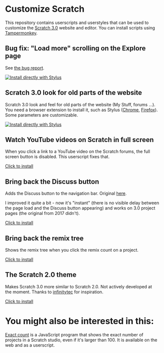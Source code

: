 # Customize Scratch

This repository contains userscripts and userstyles that can be used to customize the [Scratch 3.0](https://scratch.mit.edu/) website and editor. You can install scripts using [Tampermonkey](https://www.tampermonkey.net/).

## Bug fix: "Load more" scrolling on the Explore page

See [the bug report](https://scratch.mit.edu/discuss/topic/429155/).

[![Install directly with Stylus](https://img.shields.io/badge/Install%20directly%20with-Stylus-00adad.svg)](https://mxmou.github.io/customize-scratch/loadmore.user.css)

## Scratch 3.0 look for old parts of the website

Scratch 3.0 look and feel for old parts of the website (My Stuff, forums ...). You need a browser extension to install it, such as Stylus ([Chrome](chrome.google.com/webstore/detail/stylus/clngdbkpkpeebahjckkjfobafhncgmne), [Firefox](https://addons.mozilla.org/firefox/addon/styl-us/)). Some parameters are customizable.

[![Install directly with Stylus](https://img.shields.io/badge/Install%20directly%20with-Stylus-00adad.svg)](https://mxmou.github.io/customize-scratch/scratchr2.user.css)

## Watch YouTube videos on Scratch in full screen

When you click a link to a YouTube video on the Scratch forums, the full screen button is disabled. This userscript fixes that.

[Click to install](https://mxmou.github.io/customize-scratch/scratchYtFs.user.js)

## Bring back the Discuss button

Adds the Discuss button to the navigation bar. Original [here](https://github.com/Kenny2github/kenny2github.github.io/blob/master/index/discuss.user.js).

I improved it quite a bit - now it's "instant" (there is no visible delay between the page load and the Discuss button appearing) and works on 3.0 project pages (the original from 2017 didn't).

[Click to install](https://mxmou.github.io/customize-scratch/bringItBack.user.js)

## Bring back the remix tree

Shows the remix tree when you click the remix count on a project.

[Click to install](https://mxmou.github.io/customize-scratch/remixtree.user.js)

## The Scratch 2.0 theme

Makes Scratch 3.0 more similar to Scratch 2.0. Not actively developed at the moment. Thanks to [infinitytec](https://github.com/infinitytec/I-Cant-Believe-Its-Not-2) for inspiration.

[Click to install](https://mxmou.github.io/customize-scratch/scratch2Theme.user.js)

# You might also be interested in this:

[Exact count](https://github.com/mxmou/exactcount) is a JavaScript program that shows the exact number of projects in a Scratch studio, even if it's larger than 100. It is available on the web and as a userscript.
